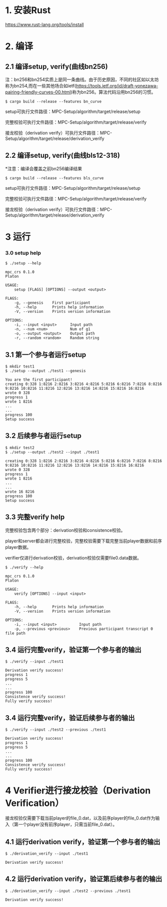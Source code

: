 # 1. 安装Rust

https://www.rust-lang.org/tools/install

# 2. 编译

## 2.1 编译setup, verify(曲线bn256)
注：bn256和bn254实质上是同一条曲线。由于历史原因，不同的社区如以太坊称为bn254,而在一些其他场合如ietf(https://tools.ietf.org/id/draft-yonezawa-pairing-friendly-curves-00.html)称为bn256。算法代码沿用bn256的习惯。

```shell
$ cargo build --release --features bn_curve
```

setup可执行文件路径：MPC-Setup/algorithm/target/release/setup

完整校验可执行文件路径：MPC-Setup/algorithm/target/release/verify

接龙校验（derivation verify）可执行文件路径：MPC-Setup/algorithm/target/release/derivation_verify

## 2.2 编译setup, verify(曲线bls12-318)

*注意：编译会覆盖之前bn256编译结果

```shell
$ cargo build --release --features bls_curve
```

setup可执行文件路径：MPC-Setup/algorithm/target/release/setup

完整校验可执行文件路径：MPC-Setup/algorithm/target/release/verify

接龙校验（derivation verify）可执行文件路径：MPC-Setup/algorithm/target/release/derivation_verify


# 3 运行

### 3.0 setup help

```shell
$ ./setup --help

mpc_crs 0.1.0
Platon

USAGE:
    setup [FLAGS] [OPTIONS] --output <output>

FLAGS:
    -g, --genesis    First participant
    -h, --help       Prints help information
    -V, --version    Prints version information

OPTIONS:
    -i, --input <input>      Input path
    -n, --num <num>          Num of g1
    -o, --output <output>    Output path
    -r, --random <random>    Random string
```



## 3.1 第一个参与者运行setup

```shell
$ mkdir test1
$ ./setup --output ./test1 --genesis

You are the first participant!
creating 0:328 1:8216 2:8216 3:8216 4:8216 5:8216 6:8216 7:8216 8:8216 9:8216 10:8216 11:8216 12:8216 13:8216 14:8216 15:8216 16:8216
wrote 0 328
progress 1
wrote 1 8216
...
...
progress 100
Setup success
```



## 3.2 后续参与者运行setup

```shell
$ mkdir test2
$ ./setup --output ./test2 --input ./test1

creating 0:328 1:8216 2:8216 3:8216 4:8216 5:8216 6:8216 7:8216 8:8216 9:8216 10:8216 11:8216 12:8216 13:8216 14:8216 15:8216 16:8216
wrote 0 328
progress 1
wrote 1 8216
...
...
wrote 16 8216
progress 100
Setup success
```



## 3.3 完整verify help

完整校验包含两个部分：derivation校验和consistence校验。

player和server都会进行完整校验，完整校验需要下载完整当前player数据和前序player数据。

verifier仅进行derivation校验，derivation校验仅需要file0.data数据。

```shell
$ ./verify --help

mpc_crs 0.1.0
Platon

USAGE:
    verify [OPTIONS] --input <input>

FLAGS:
    -h, --help       Prints help information
    -V, --version    Prints version information

OPTIONS:
    -i, --input <input>          Input path
    -p, --previous <previous>    Previous participant transcript 0 file path
```



## 3.4 运行完整verify，验证第一个参与者的输出

```shell
$ ./verify --input ./test1

Derivation verify success!
progress 1
progress 5
...
...
progress 100
Consistence verify success!
Fully verify success!
```



## 3.4 运行完整verify，验证后续参与者的输出

```shell
$ ./verify --input ./test2 --previous ./test1

Derivation verify success!
progress 1
progress 5
...
...
progress 100
Consistence verify success!
Fully verify success!
```

# 4 Verifier进行接龙校验（Derivation Verification）

接龙校验仅需要下载当前player的file_0.dat，以及前序player的file_0.dat作为输入（第一个player没有前序player，只需当前file_0.dat）。

## 4.1 运行derivation verify，验证第一个参与者的输出

```shell
$ ./derivation_verify --input ./test1

Derivation verify success!
```

## 4.2 运行derivation verify，验证第后续参与者的输出
```shell
$ ./derivation_verify --input ./test2 --previous ./test1

Derivation verify success!
```
